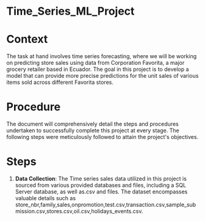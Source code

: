 # Time_Series_ML_Project

# Context

The task at hand involves time series forecasting, where we will be working on predicting store sales using data from Corporation Favorita, a major grocery retailer based in Ecuador. The goal in this project is to develop a model that can provide more precise predictions for the unit sales of various items sold across different Favorita stores.

# Procedure

The document will comprehensively detail the steps and procedures undertaken to successfully complete this project at every stage. The following steps were meticulously followed to attain the project's objectives.

# Steps

1. **Data Collection**: The Time series sales data utilized in this project is sourced from various provided databases and files, including a SQL Server database, as well as.csv and files. The dataset encompasses valuable details such as store_nbr,family,sales,onpromotion,test.csv,transaction.csv,sample_submission.csv,stores.csv,oil.csv,holidays_events.csv.

